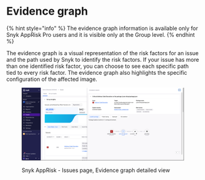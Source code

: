 # Evidence graph

{% hint style="info" %}
The evidence graph information is available only for Snyk AppRisk Pro users and it is visible only at the Group level.
{% endhint %}

The evidence graph is a visual representation of the risk factors for an issue and the path used by Snyk to identify the risk factors. If your issue has more than one identified risk factor, you can choose to see each specific path tied to every risk factor. The evidence graph also highlights the specific configuration of the affected image.

<figure><img src="../../../.gitbook/assets/image (655).png" alt=""><figcaption><p>Snyk AppRisk - Issues page, Evidence graph detailed view</p></figcaption></figure>
